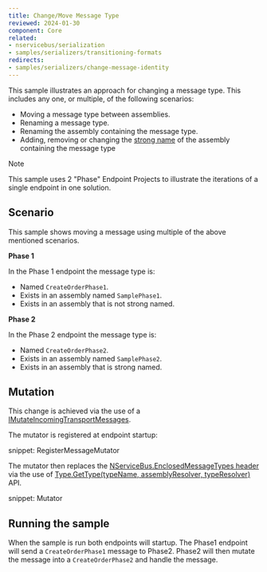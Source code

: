 ```yaml
---
title: Change/Move Message Type
reviewed: 2024-01-30
component: Core
related:
- nservicebus/serialization
- samples/serializers/transitioning-formats
redirects:
- samples/serializers/change-message-identity
---
```


This sample illustrates an approach for changing a message type. This includes any one, or multiple, of the following scenarios:

 * Moving a message type between assemblies.
 * Renaming a message type.
 * Renaming the assembly containing the message type.
 * Adding, removing or changing the [strong name](https://docs.microsoft.com/en-us/dotnet/framework/app-domains/strong-named-assemblies) of the assembly containing the message type

> [!NOTE]
> This sample uses 2 "Phase" Endpoint Projects to illustrate the iterations of a single endpoint in one solution.


## Scenario

This sample shows moving a message using multiple of the above mentioned scenarios.

**Phase 1**

In the Phase 1 endpoint the message type is:

 * Named `CreateOrderPhase1`.
 * Exists in an assembly named `SamplePhase1`.
 * Exists in an assembly that is not strong named.


**Phase 2**

In the Phase 2 endpoint the message type is:

 * Named `CreateOrderPhase2`.
 * Exists in an assembly named `SamplePhase2`.
 * Exists in an assembly that is strong named.


## Mutation

This change is achieved via the use of a [IMutateIncomingTransportMessages](/nservicebus/pipeline/message-mutators.md#transport-messages-mutators-imutateincomingtransportmessages).

The mutator is registered at endpoint startup:

snippet: RegisterMessageMutator


The mutator then replaces the [NServiceBus.EnclosedMessageTypes header](/nservicebus/messaging/headers.md#serialization-headers-nservicebus-enclosedmessagetypes) via the use of [Type.GetType(typeName, assemblyResolver, typeResolver)](https://msdn.microsoft.com/en-us/library/ee332932.aspx) API.

snippet: Mutator


## Running the sample

When the sample is run both endpoints will startup. The Phase1 endpoint will send a `CreateOrderPhase1` message to Phase2. Phase2 will then mutate the message into a `CreateOrderPhase2` and handle the message.
